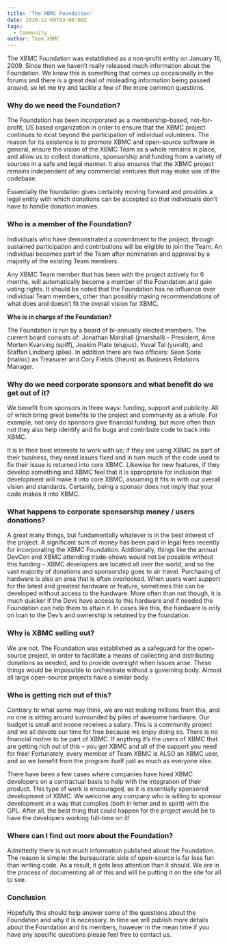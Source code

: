 ```yaml
---
title: 'The XBMC Foundation'
date: 2010-12-09T03:00:00Z
tags:
  - Community
author: Team XBMC
---
```

The XBMC Foundation was established as a non-profit entity on January 16, 2009. Since then we haven’t really released much information about the Foundation. We know this is something that comes up occasionally in the forums and there is a great deal of misleading information being passed around, so let me try and tackle a few of the more common questions.

 ### Why do we need the Foundation?

 The Foundation has been incorporated as a membership-based, not-for-profit, US based organization in order to ensure that the XBMC project continues to exist beyond the participation of individual volunteers. The reason for its existence is to promote XBMC and open-source software in general, ensure the vision of the XBMC Team as a whole remains in place, and allow us to collect donations, sponsorship and funding from a variety of sources in a safe and legal manner. It also ensures that the XBMC project remains independent of any commercial ventures that may make use of the codebase.

 Essentially the foundation gives certainty moving forward and provides a legal entity with which donations can be accepted so that individuals don’t have to handle donation monies.

  ### Who is a member of the Foundation?

 Individuals who have demonstrated a commitment to the project, through sustained participation and contributions will be eligible to join the Team. An individual becomes part of the Team after nomination and approval by a majority of the existing Team members.

 Any XBMC Team member that has been with the project actively for 6 months, will automatically become a member of the Foundation and gain voting rights. It should be noted that the Foundation has no influence over individual Team members, other than possibly making recommendations of what does and doesn’t fit the overall vision for XBMC.

 **Who is in charge of the Foundation?**

 The Foundation is run by a board of bi-annually elected members. The current board consists of: Jonathan Marshall (jmarshall) – President, Arne Morten Kvarving (spiff), Joakim Plate (elupus), Yuval Tal (yuvalt), and Staffan Lindberg (pike). In addition there are two officers: Sean Soria (malloc) as Treasurer and Cory Fields (theuni) as Business Relations Manager.

 ### Why do we need corporate sponsors and what benefit do we get out of it?

 We benefit from sponsors in three ways: funding, support and publicity. All of which bring great benefits to the project and community as a whole. For example, not only do sponsors give financial funding, but more often than not they also help identify and fix bugs and contribute code to back into XBMC.

 It is in their best interests to work with us; if they are using XBMC as part of their business, they need issues fixed and in turn much of the code used to fix their issue is returned into core XBMC. Likewise for new features, if they develop something and XBMC feel that it is appropriate for inclusion that development will make it into core XBMC, assuming it fits in with our overall vision and standards. Certainly, being a sponsor does not imply that your code makes it into XBMC.

 ### What happens to corporate sponsorship money / users donations?

 A great many things, but fundamentally whatever is in the best interest of the project. A significant sum of money has been paid in legal fees recently for incorporating the XBMC Foundation. Additionally, things like the annual DevCon and XBMC attending trade-shows would not be possible without this funding – XBMC developers are located all over the world, and so the vast majority of donations and sponsorship goes to air travel. Purchasing of hardware is also an area that is often overlooked. When users want support for the latest and greatest hardware or feature, sometimes this can be developed without access to the hardware. More often than not though, it is much quicker if the Devs have access to this hardware and if needed the Foundation can help them to attain it. In cases like this, the hardware is only on loan to the Dev’s and ownership is retained by the foundation.

 ### Why is XBMC selling out?

 We are not. The Foundation was established as a safeguard for the open-source project, in order to facilitate a means of collecting and distributing donations as needed, and to provide oversight when issues arise. These things would be impossible to orchestrate without a governing body. Almost all large open-source projects have a similar body.

 ### Who is getting rich out of this?

 Contrary to what some may think, we are not making millions from this, and no one is sitting around surrounded by piles of awesome hardware. Our budget is small and noone receives a salary. This is a community project and we all devote our time for free because we enjoy doing so. There is no financial motive to be part of XBMC. If anything it’s the users of XBMC that are getting rich out of this – you get XBMC and all of the support you need for free! Fortunately, every member of Team XBMC is ALSO an XBMC user, and so we benefit from the program itself just as much as everyone else.

 There have been a few cases where companies have hired XBMC developers on a contractual basis to help with the integration of their product. This type of work is encouraged, as it is essentially sponsored development of XBMC. We welcome any company who is willing to sponsor development in a way that complies (both in letter and in spirit) with the GPL. After all, the best thing that could happen for the project would be to have the developers working full-time on it!

 ### Where can I find out more about the Foundation?

 Admittedly there is not much information published about the Foundation. The reason is simple: the bureaucratic side of open-source is far less fun than writing code. As a result, it gets less attention than it should. We are in the process of documenting all of this and will be putting it on the site for all to see.

 ### Conclusion

 Hopefully this should help answer some of the questions about the Foundation and why it is necessary. In time we will publish more details about the Foundation and its members, however in the mean time if you have any specific questions please feel free to contact us.

 